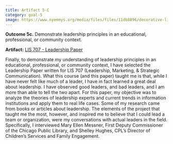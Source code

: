 ```yaml
---
title: Artifact 5-C
category: goal-5
image: https://www.nyemmys.org/media/files/files/11db8896/decorative-line-break-29.png
---
```


**Outcome 5c.** Demonstrate leadership principles in an educational, professional, or community context.

**Artifact:** [LIS 707 - Leadership Paper](https://docs.google.com/document/d/12VJvLK5zfV-8ocs8AE-H-jVmYNeMHO9nQw4drCF2oYk/edit?usp=sharing)

Finally, to demonstrate my understanding of leadership principles in an educational, professional, or community context, I have selected the Leadership Paper written for LIS 707 (Leadership, Marketing, & Strategic Communication). What this course (and this paper) taught me is that, while I have never felt like much of a leader, I have in fact learned a great deal about leadership. I have observed good leaders, and bad leaders, and I am more than able to tell the two apart. For this paper, my objective was to analyze the theories of leadership experts and current trends in information institutions and apply them to real life cases. Some of my research came from books or articles about leadership. The elements of the project that taught me the most, however, and inspired me to believe that I could lead a team or organization, were my conversations with actual leaders in the field. Specifically, I interviewed Mary Ellen Messner, First Deputy Commissioner of the Chicago Public Library, and Shelley Hughes, CPL’s Director of Children’s Services and Family Engagement.